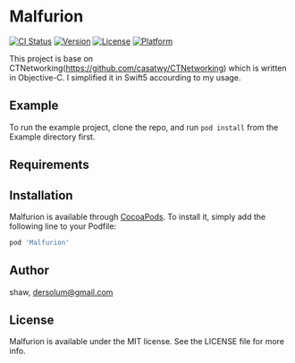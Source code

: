 # Malfurion

[![CI Status](https://img.shields.io/travis/shaw/Malfurion.svg?style=flat)](https://travis-ci.org/shaw/Malfurion)
[![Version](https://img.shields.io/cocoapods/v/Malfurion.svg?style=flat)](https://cocoapods.org/pods/Malfurion)
[![License](https://img.shields.io/cocoapods/l/Malfurion.svg?style=flat)](https://cocoapods.org/pods/Malfurion)
[![Platform](https://img.shields.io/cocoapods/p/Malfurion.svg?style=flat)](https://cocoapods.org/pods/Malfurion)

This project is base on CTNetworking(https://github.com/casatwy/CTNetworking) which is written in Objective-C. I simplified it in Swift5 accourding to my usage.

## Example

To run the example project, clone the repo, and run `pod install` from the Example directory first.

## Requirements

## Installation

Malfurion is available through [CocoaPods](https://cocoapods.org). To install
it, simply add the following line to your Podfile:

```ruby
pod 'Malfurion'
```

## Author

shaw, dersolum@gmail.com

## License

Malfurion is available under the MIT license. See the LICENSE file for more info.
